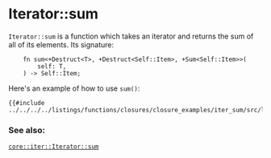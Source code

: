 # Iterator::sum

`Iterator::sum` is a function which takes an iterator and returns the sum of all of its elements. Its signature:

```cairo,noplayground
    fn sum<+Destruct<T>, +Destruct<Self::Item>, +Sum<Self::Item>>(
        self: T,
    ) -> Self::Item;
```

Here's an example of how to use `sum()`:

```cairo,editable
{{#include ../../../../listings/functions/closures/closure_examples/iter_sum/src/lib.cairo}}
```

### See also:

[`core::iter::Iterator::sum`][sum]

[sum]: https://docs.swmansion.com/scarb/corelib/core-iter-traits-iterator-Iterator.html#sum
